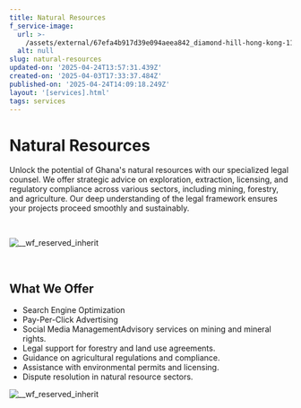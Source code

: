 ```yaml
---
title: Natural Resources
f_service-image:
  url: >-
    /assets/external/67efa4b917d39e094aeea842_diamond-hill-hong-kong-11-april-2019-top-down-v-2023-11-27-04-56-31-utc202201.avif
  alt: null
slug: natural-resources
updated-on: '2025-04-24T13:57:31.439Z'
created-on: '2025-04-03T17:33:37.484Z'
published-on: '2025-04-24T14:09:18.249Z'
layout: '[services].html'
tags: services
---
```


Natural Resources
=================

Unlock the potential of Ghana's natural resources with our specialized legal counsel. We offer strategic advice on exploration, extraction, licensing, and regulatory compliance across various sectors, including mining, forestry, and agriculture. Our deep understanding of the legal framework ensures your projects proceed smoothly and sustainably.

‍

![__wf_reserved_inherit](/assets/external/680a429301b846765954c556_7.jpg)

‍

What We Offer
-------------

*   Search Engine Optimization
*   Pay-Per-Click Advertising
*   Social Media ManagementAdvisory services on mining and mineral rights.
*   Legal support for forestry and land use agreements.
*   Guidance on agricultural regulations and compliance.
*   Assistance with environmental permits and licensing.
*   Dispute resolution in natural resource sectors.

![__wf_reserved_inherit](/assets/external/680a43021d15d54384b1edaa_11.jpg)

